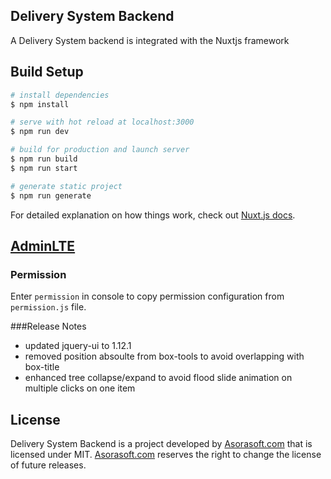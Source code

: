 Delivery System Backend
------------------------------------------------

A Delivery System backend is integrated with the Nuxtjs framework

## Build Setup

```bash
# install dependencies
$ npm install

# serve with hot reload at localhost:3000
$ npm run dev

# build for production and launch server
$ npm run build
$ npm run start

# generate static project
$ npm run generate
```

For detailed explanation on how things work, check out [Nuxt.js docs](https://nuxtjs.org).

## [AdminLTE](https://github.com/ColorlibHQ/AdminLTE)

### Permission
Enter ``permission`` in console to copy permission configuration from `permission.js` file.

###Release Notes

- updated jquery-ui to 1.12.1
- removed position absoulte from box-tools to avoid overlapping with box-title
- enhanced tree collapse/expand to avoid flood slide animation on multiple clicks on one item


## License

Delivery System Backend is a project developed by [Asorasoft.com](http://asorasoft.com) that is licensed under MIT. [Asorasoft.com](http://asorasoft.com) reserves the right to change the license of future releases.
